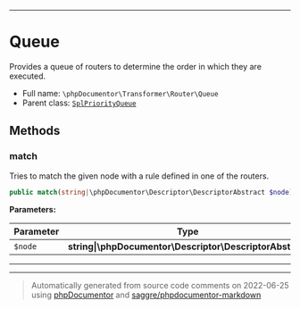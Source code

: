 ***

# Queue

Provides a queue of routers to determine the order in which they are executed.



* Full name: `\phpDocumentor\Transformer\Router\Queue`
* Parent class: [`SplPriorityQueue`](../../../SplPriorityQueue.md)




## Methods


### match

Tries to match the given node with a rule defined in one of the routers.

```php
public match(string|\phpDocumentor\Descriptor\DescriptorAbstract $node): \phpDocumentor\Transformer\Router\Rule|null
```








**Parameters:**

| Parameter | Type | Description |
|-----------|------|-------------|
| `$node` | **string&#124;\phpDocumentor\Descriptor\DescriptorAbstract** |  |




***


***
> Automatically generated from source code comments on 2022-06-25 using [phpDocumentor](http://www.phpdoc.org/) and [saggre/phpdocumentor-markdown](https://github.com/Saggre/phpDocumentor-markdown)
